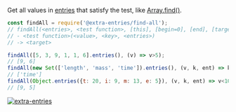 Get all values in [entries] that satisfy the test, like [Array.find()].

```javascript
const findAll = require('@extra-entries/find-all');
// findAll(<entries>, <test function>, [this], [begin=0], [end], [target=[]], [at])
// - <test function>(<value>, <key>, <entries>)
// -> <target>

findAll([5, 3, 9, 1, 1, 6].entries(), (v) => v>5);
// [9, 6]
findAll(new Set(['length', 'mass', 'time']).entries(), (v, k, ent) => k.includes('i'));
// ['time']
findAll(Object.entries({t: 20, i: 9, m: 13, e: 5}), (v, k, ent) => v<10);
// [9, 5]
```


[![extra-entries](https://i.imgur.com/iICkjUV.jpg)](https://www.npmjs.com/package/extra-entries)

[entries]: https://developer.mozilla.org/en-US/docs/Web/JavaScript/Reference/Global_Objects/Array/entries
[Array.find()]: https://developer.mozilla.org/en-US/docs/Web/JavaScript/Reference/Global_Objects/Array/find
